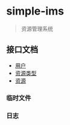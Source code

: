 # simple-ims

> 资源管理系统

## 接口文档

- [用户](./doc/user.md)
- [资源类型](./doc/resource_type.md)
- [资源](./doc/resource.md)

### 临时文件

### 日志
